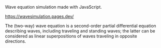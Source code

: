 Wave equation simulation made with JavaScript.

https://wavesimulation.pages.dev/

The (two-way) wave equation is a second-order partial differential equation describing waves, including traveling and standing waves;
the latter can be considered as linear superpositions of waves traveling in opposite directions.
